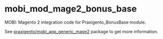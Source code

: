 # mobi_mod_mage2_bonus_base

MOBI: Magento 2 integration code for Praxigento_BonusBase module.

See [praxigento/mobi_app_generic_mage2](https://github.com/praxigento/mobi_app_generic_mage2) package 
to get more information.